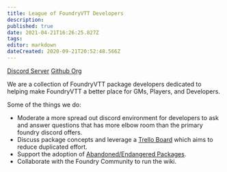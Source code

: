 ```yaml
---
title: League of FoundryVTT Developers
description: 
published: true
date: 2021-04-21T16:26:25.827Z
tags: 
editor: markdown
dateCreated: 2020-09-21T20:52:48.566Z
---
```


<i class="fab fa-discord"></i> [Discord Server](https://discord.gg/2rHs78h)
<i class="fab fa-github"></i> [Github Org](https://github.com/League-of-Foundry-Developers)

We are a collection of FoundryVTT package developers dedicated to helping make FoundryVTT a better place for GMs, Players, and Developers.

Some of the things we do:
- Moderate a more spread out discord environment for developers to ask and answer questions that has more elbow room than the primary foundry discord offers.
- Discuss package concepts and leverage a [Trello Board](https://trello.com/b/xYiqr7js/league-of-extraordinary-foundryvtt-developers) which aims to reduce duplicated effort.
- Support the adoption of [Abandoned/Endangered Packages](https://trello.com/b/FmfN4LHZ/endangered-packages).
- Collaborate with the Foundry Community to run the wiki.